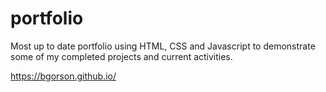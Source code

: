 # portfolio
Most up to date portfolio using HTML, CSS and Javascript to demonstrate some of my completed projects and current activities. 

https://bgorson.github.io/
